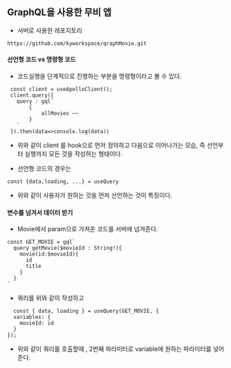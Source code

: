 ## GraphQL을 사용한 무비 앱
 - 서버로 사용한 레포지토리
 ```
 https://github.com/kyworkspace/qraphMovie.git
 ```

 

#### 선언형 코드 vs 명령형 코드
 - 코드실행을 단계적으로 진행하는 부분을 명령형이라고 볼 수 있다.

 ```
  const client = useApolloClient();
  client.query({
    query : gql`
        {
            allMovies ~~
        }
    `
  }).then(data=>console.log(data))
 ```

 - 위와 같이 client 를 hook으로 먼저 정의하고 다음으로 이어나가는 모습, 즉 선언부터 실행까지 모든 것을 작성하는 형태이다.

 - 선언형 코드의 경우는

 ```
 const {data,loading, ...} = useQuery
 ```

 - 위와 같이 사용자가 원하는 것을 먼저 선언하는 것이 특징이다.


 #### 변수를 넘겨서 데이터 받기
  - Movie에서 param으로 가져온 코드를 서버에 넘겨준다.

  ```
  const GET_MOVIE = gql`
    query getMovie($movieId : String!){
      movie(id:$movieId){
        id
        title
      }
    }
  `
  ```

  - 쿼리를 위와 같이 작성하고


  ```
    const { data, loading } = useQuery(GET_MOVIE, {
    variables: {
      movieId: id
    }
  });

  ```

  - 위와 같이 쿼리를 호출할때 , 2번째 파라미터로 variable에 원하는 파라미터를 넣어준다.